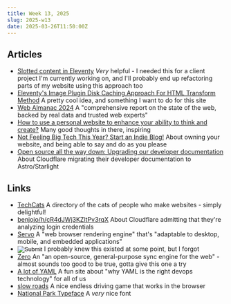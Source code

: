 ```yaml
---
title: Week 13, 2025
slug: 2025-w13
date: 2025-03-26T11:50:00Z
---
```


## Articles

- [Slotted content in Eleventy](https://danburzo.ro/eleventy-slotted-content/)
  _Very_ helpful - I needed this for a client project I'm currently working on, and I'll probably end up refactoring parts of my website using this approach too
- [Eleventy's Image Plugin Disk Caching Approach For HTML Transform Method](https://syntackle.com/blog/eleventy-image-html-transform-plugin-disk-cache/)
  A pretty cool idea, and something I want to do for this site
- [Web Almanac 2024](https://almanac.httparchive.org/en/2024/)
  A "comprehensive report on the state of the web, backed by real data and trusted web experts"
- [How to use a personal website to enhance your ability to think and create?](https://michaelnotebook.com/wn/website_enhance.html)
  Many good thoughts in there, inspiring
- [Not Feeling Big Tech This Year? Start an Indie Blog!](https://boehs.org/node/2025-call-for-bloggers)
  About owning your website, and being able to say and do as you please
- [Open source all the way down: Upgrading our developer documentation](https://blog.cloudflare.com/open-source-all-the-way-down-upgrading-our-developer-documentation/)
  About Cloudflare migrating their developer documentation to Astro/Starlight

## Links

- [TechCats](https://techcats.netlify.app)
  A directory of the cats of people who make websites - simply delightful!
- [benjojo/h/cR4dJWj3KZltPv3rqX](https://benjojo.co.uk/u/benjojo/h/cR4dJWj3KZltPv3rqX)
  About Cloudflare admitting that they're analyzing login credentials
- [Servo](https://servo.org)
  A "web browser rendering engine" that's "adaptable to desktop, mobile, and embedded applications"
- [<input type="image">](https://developer.mozilla.org/en-US/docs/Web/HTML/Element/input/image)
  I probably knew this existed at some point, but I forgot
- [Zero](https://zero.rocicorp.dev)
  An "an open-source, general-purpose sync engine for the web" - almost sounds too good to be true, gotta give this one a try
- [A lot of YAML](https://noyaml.com)
  A fun site about "why YAML is the right devops technology" for all of us
- [slow roads](https://slowroads.io)
  A nice endless driving game that works in the browser
- [National Park Typeface](https://nationalparktypeface.com)
  A _very_ nice font

